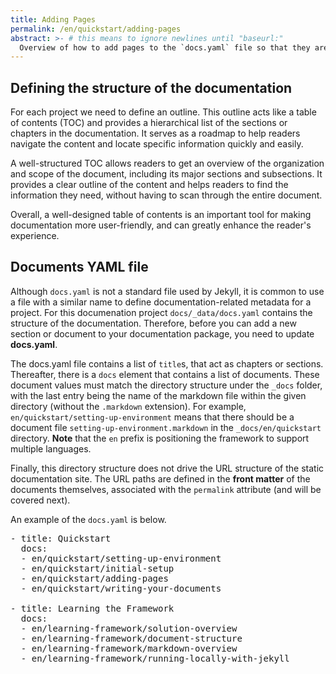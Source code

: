 ```yaml
---
title: Adding Pages
permalink: /en/quickstart/adding-pages
abstract: >- # this means to ignore newlines until "baseurl:"
  Overview of how to add pages to the `docs.yaml` file so that they are incorporated into the finished static website.
---
```


## Defining the structure of the documentation

For each project we need to define an outline. This outline acts like a table of contents (TOC) and provides a hierarchical list of the sections or chapters in the documentation. It serves as a roadmap to help readers navigate the content and locate specific information quickly and easily.

A well-structured TOC allows readers to get an overview of the organization and scope of the document, including its major sections and subsections. It provides a clear outline of the content and helps readers to find the information they need, without having to scan through the entire document.

Overall, a well-designed table of contents is an important tool for making documentation more user-friendly, and can greatly enhance the reader's experience.

## Documents YAML file

Although `docs.yaml` is not a standard file used by Jekyll, it is common to use a file with a similar name to define documentation-related metadata for a project. For this documenation project `docs/_data/docs.yaml` contains the structure of the documentation.  Therefore, before you can add a new section or document to your documentation package, you need to update **docs.yaml**.  

The docs.yaml file contains a list of `title`s, that act as chapters or sections.  Thereafter, there is a `docs` element that contains a list of documents.  These document values must match the directory structure under the `_docs` folder, with the last entry being the name of the markdown file within the given directory (without the `.markdown` extension).  For example, `en/quickstart/setting-up-environment` means that there should be a document file `setting-up-environment.markdown` in the `_docs/en/quickstart` directory.  **Note** that the `en` prefix is positioning the framework to support multiple languages.  

Finally, this directory structure does not drive the URL structure of the static documentation site. The URL paths are defined in the **front matter** of the documents themselves, associated with the `permalink` attribute (and will be covered next).

An example of the `docs.yaml` is below.

<pre name="code" class="js">
- title: Quickstart
  docs:
  - en/quickstart/setting-up-environment
  - en/quickstart/initial-setup
  - en/quickstart/adding-pages
  - en/quickstart/writing-your-documents

- title: Learning the Framework
  docs:
  - en/learning-framework/solution-overview
  - en/learning-framework/document-structure
  - en/learning-framework/markdown-overview
  - en/learning-framework/running-locally-with-jekyll
</pre>
